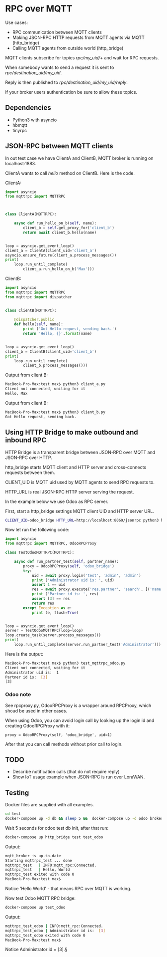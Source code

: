 # RPC over MQTT
Use cases:

* RPC communication between MQTT clients
* Making JSON-RPC HTTP requests from MQTT agents via MQTT (http_bridge)
* Calling MQTT agents from outside world (http_bridge)

MQTT clients subscribe for topics *rpc/my_uid/+* and wait for RPC requests.

When somebody wants to send a request it is sent to *rpc/destination_uid/my_uid*.

Reply is then published to *rpc/destination_uid/my_uid/reply*.

If your broker users authentication be sure to allow these topics.

## Dependencies
* Python3 with asyncio
* hbmqtt
* tinyrpc

## JSON-RPC between MQTT clients
In out test case we have ClientA and ClientB, MQTT broker is running on localhost:1883.

ClientA wants to call *hello* method on ClientB. Here is the code.

ClientA:
```python
import asyncio
from mqttrpc import MQTTRPC



class ClientA(MQTTRPC):

    async def run_hello_on_b(self, name):
        client_b = self.get_proxy_for('client_b')
        return await client_b.hello(name)


loop = asyncio.get_event_loop()
client_a = ClientA(client_uid='client_a')
asyncio.ensure_future(client_a.process_messages())
print(
    loop.run_until_complete(
        client_a.run_hello_on_b('Max')))
```

ClientB:
```python
import asyncio
from mqttrpc import MQTTRPC
from mqttrpc import dispatcher


class ClientB(MQTTRPC):
    
    @dispatcher.public
    def hello(self, name):
        print ('Got Hello request, sending back.')
        return 'Hello, {}'.format(name)


loop = asyncio.get_event_loop()
client_b = ClientB(client_uid='client_b')
print(
    loop.run_until_complete(
        client_b.process_messages()))

```

Output from client B:
```sh
MacBook-Pro-Max:test max$ python3 client_a.py
Client not connected, waiting for it
Hello, Max
```
Output from client B:
```sh
MacBook-Pro-Max:test max$ python3 client_b.py
Got Hello request, sending back.
```


## Using HTTP Bridge to make outbound and inbound RPC
HTTP Bridge is a transparent bridge between JSON-RPC over MQTT and JSON-RPC over HTTP.

http_bridge starts MQTT client and HTTP server and cross-connects requests between them.

CLIENT_UID is MQTT uid used by MQTT agents to send RPC requests to.

HTTP_URL is real JSON-RPC HTTP server serving the request.

In the example below we use Odoo as RPC server.

First, start a http_bridge settings MQTT client UID and HTTP server URL.

```sh
CLIENT_UID=odoo_bridge HTTP_URL=http://localhost:8069/jsonrpc python3 http_bridge.py
```
Now let run the following code:
```python
import asyncio
from mqttrpc import MQTTRPC, OdooRPCProxy

class TestOdooMQTTRPC(MQTTRPC):

    async def run_partner_test(self, partner_name):
        proxy = OdooRPCProxy(self, 'odoo_bridge')
        try:
            uid = await proxy.login('test', 'admin', 'admin')
            print ('Administrator uid is: ', uid)
            assert 1 == uid
            res = await proxy.execute('res.partner', 'search', [('name','=', 'Administrator')])
            print ('Partner id is: ', res)
            assert [3] == res
            return res
        except Exception as e:
            print (e, flush=True)


loop = asyncio.get_event_loop()
server = TestOdooMQTTRPC(loop=loop)
loop.create_task(server.process_messages())
print(
    loop.run_until_complete(server.run_partner_test('Administrator')))

```
Here is the output:
```sh
MacBook-Pro-Max:test max$ python3 test_mqttrpc_odoo.py
Client not connected, waiting for it
Administrator uid is:  1
Partner id is:  [3]
[3]
```

### Odoo note
See rpcproxy.py, OdooRPCProxy is a wrapper around RPCProxy, which shoud be used in other cases.

When using Odoo, you can avoid login call by looking up the login id and creating OdooRPCProxy with it:
```
proxy = OdooRPCProxy(self, 'odoo_bridge', uid=1)
```
After that you can call methods without prior call to login.

## TODO
* Describe notification calls (that do not require reply)
* Show IoT usage example when JSON-RPC is run over LoraWAN.

## Testing
Docker files are supplied with all examples.

```sh
cd test
docker-compose up -d db && sleep 5 &&  docker-compose up -d odoo broker
```
Wait 5 seconds for odoo test db init, after that run:
```sh
docker-compose up http_bridge test test_odoo
```
Output:
```sh
mqtt_broker is up-to-date
Starting mqttrpc_test ... done
mqttrpc_test   | INFO:mqtt_rpc:Connected.
mqttrpc_test   | Hello, World
mqttrpc_test exited with code 0
MacBook-Pro-Max:test max$
```
Notice 'Hello World' - that means RPC over MQTT is working.

Now test Odoo MQTT RPC bridge:
```sh
docker-compose up test_odoo
```
Output:
```sh
mqttrpc_test_odoo | INFO:mqtt_rpc:Connected.
mqttrpc_test_odoo | Administrator id is:  [3]
mqttrpc_test_odoo exited with code 0
MacBook-Pro-Max:test max$
```
Notice Administrator id = [3].§